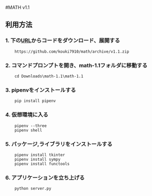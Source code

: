 #MATH  v1.1

## 利用方法

### 1.  下の[URL](https://github.com/kouki7910/math/archive/v1.1.zip)からコードをダウンロード、展開する
        https://github.com/kouki7910/math/archive/v1.1.zip

### 2. コマンドプロンプトを開き、math-1.1フォルダに移動する
        cd Downloads\math-1.1\math-1.1

### 3. pipenvをインストールする
        pip install pipenv

### 4. 仮想環境に入る               
        pipenv --three
        pipenv shell

### 5. パッケージ,ライブラリをインストールする
        pipenv install tkinter
        pipenv install sympy
        pipenv install functools

### 6. アプリケーションを立ち上げる
        python server.py
